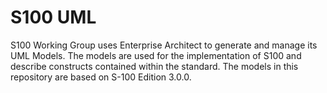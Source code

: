 # S100 UML
S100 Working Group uses Enterprise Architect to generate and manage its UML Models. The models are used for the implementation of S100 and describe constructs contained within the standard.  The models in this repository are based on S-100 Edition 3.0.0.
